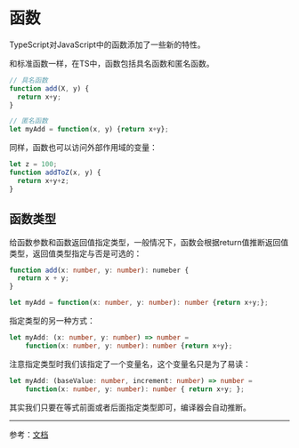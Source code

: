 # 函数

TypeScript对JavaScript中的函数添加了一些新的特性。

和标准函数一样，在TS中，函数包括具名函数和匿名函数。

```typescript
// 具名函数
function add(X, y) {
  return x+y;
}

// 匿名函数
let myAdd = function(x, y) {return x+y};
```

同样，函数也可以访问外部作用域的变量：

```typescript
let z = 100;
function addToZ(x, y) {
  return x+y+z;
}
```

## 函数类型

给函数参数和函数返回值指定类型，一般情况下，函数会根据return值推断返回值类型，返回值类型指定与否是可选的：

```typescript
function add(x: number, y: number): numeber {
  return x + y;
}

let myAdd = function(x: number, y: number): number {return x+y;};
```

指定类型的另一种方式：

```typescript
let myAdd: (x: number, y: number) => number = 
    function(x: number, y: number): number {return x+y};
```

注意指定类型时我们该指定了一个变量名，这个变量名只是为了易读：

```typescript
let myAdd: (baseValue: number, increment: number) => number =
    function(x: number, y: number): number { return x+y; };
```

 其实我们只要在等式前面或者后面指定类型即可，编译器会自动推断。

---

参考：[文档]( https://www.typescriptlang.org/docs/handbook/functions.html )









